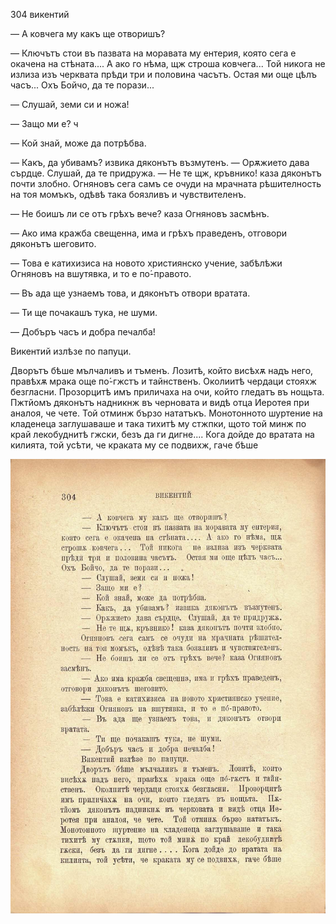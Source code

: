 ﻿

304	викентий

— А ковчега му какъ ще отворишъ?

— Ключътъ стои въ пазвата на моравата му ентерия, която сега е окачена на стѣната.... А ако го нѣма, щж строша ковчега... Той никога не излиза изъ черквата прѣди три и половина часътъ. Остая ми още цѣлъ часъ... Охъ Бойчо, да те порази...

— Слушай, земи си и ножа!

— Защо ми е?	ч

— Кой знай, може да потрѣбва.

— Какъ, да убивамъ? извика дяконътъ възмутенъ. — Орѫжието дава сърдце. Слушай, да те придружа. — Не те щж, кръвнико! каза дяконътъ почти злобно. Огняновъ сега самъ се очуди на мрачната рѣшителность на тоя момъкъ, одѣвѣ така боязливъ и чувствителенъ.

— Не боишъ ли се отъ грѣхъ вече? каза Огняновъ засмѣнъ.

— Ако има кражба свещенна, има и грѣхъ праведенъ, отговори дяконътъ шеговито.

— Това е катихизиса на новото християнско учение, забѣлѣжи Огняновъ на вшутявка, и то е по́-правото.

— Въ ада ще узнаемъ това, и дяконътъ отвори вратата.

— Ти ще почакашъ тука, не шуми.

— Добъръ часъ и добра печалба!

Викентий излѣзе по папуци.

Дворътъ бѣше мълчаливъ и тъменъ. Лозитѣ, който висѣхѫ надъ него, правѣхѫ мрака още по́-гжстъ и тайнственъ. Околиитѣ чердаци стояхж безгласни. Прозорцитѣ имъ приличаха на очи, който гледатъ въ нощьта. Пжтйомъ дяконътъ надникнж въ черновата и видѣ отца Иеротея при аналоя, че чете. Той отминж бързо нататъкъ. Монотонното шуртение на кладенеца заглушаваше и така тихитѣ му стжпки, щото той минж по край лекобуднитѣ гжски, безъ да ги дигне.... Кога дойде до вратата на килията, той усѣти, че краката му се подвихж, гаче бѣше

![original](../images/341.jpg)

